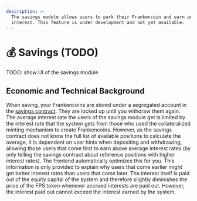 ```yaml
---
description: >-
  The savings module allows users to park their Frankencoin and earn an
  interest. This feature is under development and not yet available.
---
```


# 💰 Savings (TODO)

TODO: show UI of the savings module

## Economic and Technical Background

When saving, your Frankencoins are stored under a segregated account in the [savings contract](https://github.com/Frankencoin-ZCHF/FrankenCoin/blob/savings/contracts/Savings.sol). They are locked up until you withdraw them again. The average interest rate the users of the savings module get is limited by the interest rate that the system gets from those who used the collateralized minting mechanism to create Frankencoins. However, as the savings contract does not know the full list of available positions to calculate the average, it is dependent on user hints when depositing and withdrawing, allowing those users that come first to earn above average interest rates (by only telling the savings contract about reference positions with higher interest rates). The frontend automatically optimizes this for you. This information is only provided to explain why users that come earlier might get better interest rates than users that come later. The interest itself is paid out of the equity capital of the system and therefore slightly diminishes the price of the FPS token whenever accrued interests are paid out. However, the interest paid out cannot exceed the interest earned by the system.
